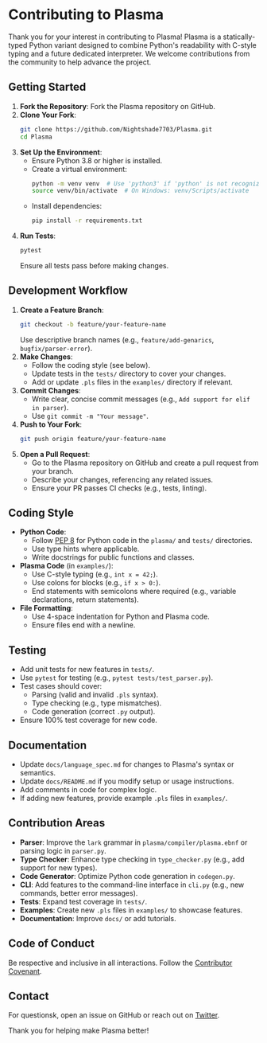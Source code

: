 # Contributing to Plasma

Thank you for your interest in contributing to Plasma! Plasma is a statically-typed Python variant designed to combine Python's readability with C-style typing and a future dedicated interpreter. We welcome contributions from the community to help advance the project.

## Getting Started

1. **Fork the Repository**: Fork the Plasma repository on GitHub.
2. **Clone Your Fork**:
   ```bash
   git clone https://github.com/Nightshade7703/Plasma.git
   cd Plasma
   ```
3. **Set Up the Environment**:
   - Ensure Python 3.8 or higher is installed.
   - Create a virtual environment:
     ```bash
     python -m venv venv  # Use 'python3' if 'python' is not recognized
     source venv/bin/activate  # On Windows: venv/Scripts/activate
     ```
   - Install dependencies:
     ```bash
     pip install -r requirements.txt
     ```
4. **Run Tests**:
   ```bash
   pytest
   ```
   Ensure all tests pass before making changes.

## Development Workflow

1. **Create a Feature Branch**:
   ```bash
   git checkout -b feature/your-feature-name
   ```
   Use descriptive branch names (e.g., `feature/add-genarics`, `bugfix/parser-error`).
2. **Make Changes**:
   - Follow the coding style (see below).
   - Update tests in the `tests/` directory to cover your changes.
   - Add or update `.pls` files in the `examples/` directory if relevant.
3. **Commit Changes**:
   - Write clear, concise commit messages (e.g., `Add support for elif in parser`).
   - Use `git commit -m "Your message"`.
4. **Push to Your Fork**:
   ```bash
   git push origin feature/your-feature-name
   ```
5. **Open a Pull Request**:
   - Go to the Plasma repository on GitHub and create a pull request from your branch.
   - Describe your changes, referencing any related issues.
   - Ensure your PR passes CI checks (e.g., tests, linting).

## Coding Style

- **Python Code**:
  - Follow [PEP 8](https://www.python.org/dev/peps/pep-0008/) for Python code in the `plasma/` and `tests/` directories.
  - Use type hints where applicable.
  - Write docstrings for public functions and classes.
- **Plasma Code** (in `examples/`):
  - Use C-style typing (e.g., `int x = 42;`).
  - Use colons for blocks (e.g., `if x > 0:`).
  - End statements with semicolons where required (e.g., variable declarations, return statements).
- **File Formatting**:
  - Use 4-space indentation for Python and Plasma code.
  - Ensure files end with a newline.

## Testing

- Add unit tests for new features in `tests/`.
- Use `pytest` for testing (e.g., `pytest tests/test_parser.py`).
- Test cases should cover:
  - Parsing (valid and invalid `.pls` syntax).
  - Type checking (e.g., type mismatches).
  - Code generation (correct `.py` output).
- Ensure 100% test coverage for new code.

## Documentation

- Update `docs/language_spec.md` for changes to Plasma's syntax or semantics.
- Update `docs/README.md` if you modify setup or usage instructions.
- Add comments in code for complex logic.
- If adding new features, provide example `.pls` files in `examples/`.

## Contribution Areas

- **Parser**: Improve the `lark` grammar in `plasma/compiler/plasma.ebnf` or parsing logic in `parser.py`.
- **Type Checker**: Enhance type checking in `type_checker.py` (e.g., add support for new types).
- **Code Generator**: Optimize Python code generation in `codegen.py`.
- **CLI**: Add features to the command-line interface in `cli.py` (e.g., new commands, better error messages).
- **Tests**: Expand test coverage in `tests/`.
- **Examples**: Create new `.pls` files in `examples/` to showcase features.
- **Documentation**: Improve `docs/` or add tutorials.

## Code of Conduct

Be respective and inclusive in all interactions. Follow the [Contributor Covenant](https://www.contributor-covenant.org/).

## Contact

For questionsk, open an issue on GitHub or reach out on [Twitter](https://x.com/Enderbyte7703).

Thank you for helping make Plasma better!
